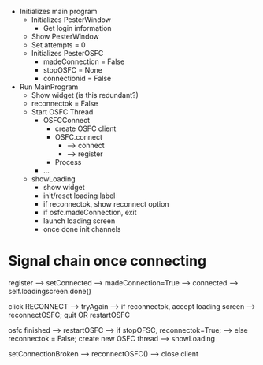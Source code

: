 * Initializes main program
    * Initializes PesterWindow
        * Get login information
    * Show PesterWindow
    * Set attempts = 0
    * Initializes PesterOSFC
        * madeConnection = False
        * stopOSFC = None
        * connectionid = False
* Run MainProgram
    * Show widget (is this redundant?)
    * reconnectok = False
    * Start OSFC Thread
        * OSFCConnect
            * create OSFC client
            * OSFC.connect
                * --> connect
                * --> register
            * Process 
        * ...
    * showLoading
        * show widget
        * init/reset loading label
        * if reconnectok, show reconnect option
        * if osfc.madeConnection, exit
        * launch loading screen
        * once done init channels

# Signal chain once connecting

register --> setConnected --> madeConnection=True --> connected --> self.loadingscreen.done()

click RECONNECT --> tryAgain --> if reconnectok, accept loading screen --> reconnectOSFC; quit OR restartOSFC

osfc finished --> restartOSFC 
  --> if stopOFSC, reconnectok=True; 
  --> else reconnectok = False; create new OSFC thread
--> showLoading

setConnectionBroken --> reconnectOSFC() --> close client
